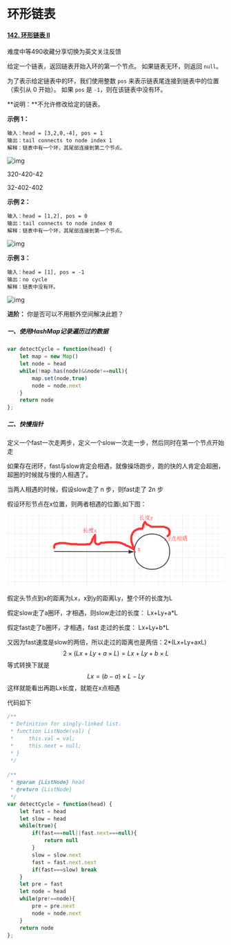 # 环形链表

#### [142. 环形链表 II](https://leetcode-cn.com/problems/linked-list-cycle-ii/)

难度中等490收藏分享切换为英文关注反馈

给定一个链表，返回链表开始入环的第一个节点。 如果链表无环，则返回 `null`。

为了表示给定链表中的环，我们使用整数 `pos` 来表示链表尾连接到链表中的位置（索引从 0 开始）。 如果 `pos` 是 `-1`，则在该链表中没有环。

**说明：**不允许修改给定的链表。

 

**示例 1：**

```
输入：head = [3,2,0,-4], pos = 1
输出：tail connects to node index 1
解释：链表中有一个环，其尾部连接到第二个节点。
```

![img](https://assets.leetcode-cn.com/aliyun-lc-upload/uploads/2018/12/07/circularlinkedlist.png)

320-420-42

32-402-402

**示例 2：**

```
输入：head = [1,2], pos = 0
输出：tail connects to node index 0
解释：链表中有一个环，其尾部连接到第一个节点。
```

![img](https://assets.leetcode-cn.com/aliyun-lc-upload/uploads/2018/12/07/circularlinkedlist_test2.png)

**示例 3：**

```
输入：head = [1], pos = -1
输出：no cycle
解释：链表中没有环。
```

![img](https://assets.leetcode-cn.com/aliyun-lc-upload/uploads/2018/12/07/circularlinkedlist_test3.png)

 

**进阶：**
你是否可以不用额外空间解决此题？



##### 一、使用HashMap记录遍历过的数据

```js
var detectCycle = function(head) {
    let map = new Map()
    let node = head
    while(!map.has(node)&&node!==null){
        map.set(node,true)
        node = node.next
    }
    return node
};
```



##### 二、快慢指针

定义一个fast一次走两步，定义一个slow一次走一步，然后同时在第一个节点开始走

如果存在闭环，fast与slow肯定会相遇，就像操场跑步，跑的快的人肯定会超圈，超圈的时候就与慢的人相遇了。

当两人相遇的时候，假设slow走了 n 步，则fast走了 2n 步

假设环形节点在x位置，则两者相遇的位置i,如下图：

![image-20200602151501620](./img/image-20200602151501620.png)

假定头节点到x的距离为Lx，x到y的距离Ly，整个环的长度为L

假定slow走了a圈环，才相遇，则slow走过的长度：  Lx+Ly+a*L

假定fast走了b圈环，才相遇，fast 走过的长度：  Lx+Ly+b*L

又因为fast速度是slow的两倍，所以走过的距离也是两倍：2*(Lx+Ly+axL)
$$
2\times(Lx+Ly+a\times{L}) = Lx+Ly+b\times L
$$
等式转换下就是
$$
Lx = (b-a)\times L-Ly
$$
这样就能看出再跑Lx长度，就能在x点相遇

代码如下

```js
/**
 * Definition for singly-linked list.
 * function ListNode(val) {
 *     this.val = val;
 *     this.next = null;
 * }
 */

/**
 * @param {ListNode} head
 * @return {ListNode}
 */
var detectCycle = function(head) {
    let fast = head
    let slow = head
    while(true){
        if(fast===null||fast.next===null){
            return null
        }
        slow = slow.next
        fast = fast.next.next
        if(fast===slow) break
    }
    let pre = fast
    let node = head
    while(pre!==node){
        pre = pre.next
        node = node.next
    }
    return node
};
```

